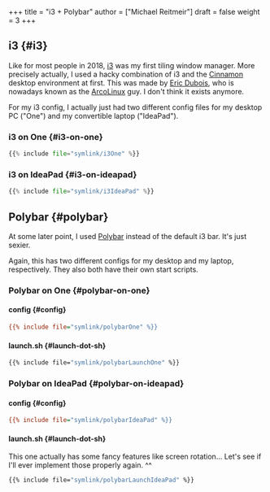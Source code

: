 +++
title = "i3 + Polybar"
author = ["Michael Reitmeir"]
draft = false
weight = 3
+++

## i3 {#i3}

Like for most people in 2018, [i3](https://i3wm.org/) was my first tiling window manager. More precisely actually, I used a hacky combination of i3 and the [Cinnamon](https://en.wikipedia.org/wiki/Cinnamon_(desktop_environment)) desktop environment at first. This was made by [Eric Dubois](https://github.com/erikdubois), who is nowadays known as the [ArcoLinux](https://arcolinux.com/) guy. I don't think it exists anymore.

For my i3 config, I actually just had two different config files for my desktop PC ("One") and my convertible laptop ("IdeaPad").


### i3 on One {#i3-on-one}

```python
{{% include file="symlink/i3One" %}}
```


### i3 on IdeaPad {#i3-on-ideapad}

```python
{{% include file="symlink/i3IdeaPad" %}}
```


## Polybar {#polybar}

At some later point, I used [Polybar](https://github.com/polybar/polybar) instead of the default i3 bar. It's just sexier.

Again, this has two different configs for my desktop and my laptop, respectively. They also both have their own start scripts.


### Polybar on One {#polybar-on-one}


#### config {#config}

```ini
{{% include file="symlink/polybarOne" %}}
```


#### launch.sh {#launch-dot-sh}

```bash
{{% include file="symlink/polybarLaunchOne" %}}
```


### Polybar on IdeaPad {#polybar-on-ideapad}


#### config {#config}

```ini
{{% include file="symlink/polybarIdeaPad" %}}
```


#### launch.sh {#launch-dot-sh}

This one actually has some fancy features like screen rotation... Let's see if I'll ever implement those properly again. ^^

```bash
{{% include file="symlink/polybarLaunchIdeaPad" %}}
```
